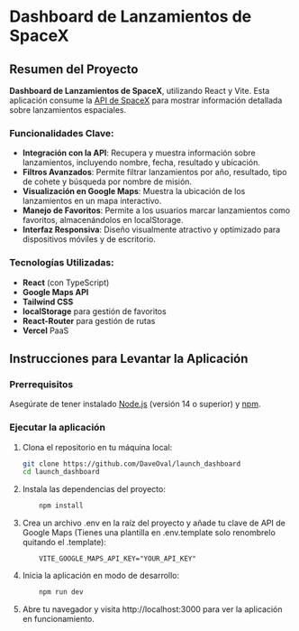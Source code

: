 # Dashboard de Lanzamientos de SpaceX

## Resumen del Proyecto
 **Dashboard de Lanzamientos de SpaceX**, utilizando React y Vite. Esta aplicación consume la [API de SpaceX](https://api.spacexdata.com/v4/launches) para mostrar información detallada sobre lanzamientos espaciales.

### Funcionalidades Clave:
- **Integración con la API**: Recupera y muestra información sobre lanzamientos, incluyendo nombre, fecha, resultado y ubicación.
- **Filtros Avanzados**: Permite filtrar lanzamientos por año, resultado, tipo de cohete y búsqueda por nombre de misión.
- **Visualización en Google Maps**: Muestra la ubicación de los lanzamientos en un mapa interactivo.
- **Manejo de Favoritos**: Permite a los usuarios marcar lanzamientos como favoritos, almacenándolos en localStorage.
- **Interfaz Responsiva**: Diseño visualmente atractivo y optimizado para dispositivos móviles y de escritorio.

### Tecnologías Utilizadas:
- **React** (con TypeScript)
- **Google Maps API**
- **Tailwind CSS**
- **localStorage** para gestión de favoritos
- **React-Router** para gestión de rutas
- **Vercel** PaaS

## Instrucciones para Levantar la Aplicación

### Prerrequisitos
Asegúrate de tener instalado [Node.js](https://nodejs.org/) (versión 14 o superior) y [npm](https://www.npmjs.com/get-npm).

### Ejecutar la aplicación
1. Clona el repositorio en tu máquina local:
   ```bash
   git clone https://github.com/DaveOval/launch_dashboard
   cd launch_dashboard
   ```
2. Instala las dependencias del proyecto:
    ```bash
        npm install
    ```

3. Crea un archivo .env en la raíz del proyecto y añade tu clave de API de Google Maps (Tienes una plantilla en .env.template solo renombrelo quitando el .template):
    ```plaintext
        VITE_GOOGLE_MAPS_API_KEY="YOUR_API_KEY"
    ```
4. Inicia la aplicación en modo de desarrollo:
    ```bash
        npm run dev
    ```

5. Abre tu navegador y visita http://localhost:3000 para ver la aplicación en funcionamiento.






